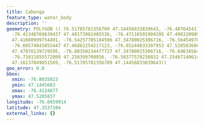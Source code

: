 ```yaml
---
title: Cabonga
feature_type: water_body
description: ''
geometry: POLYGON ((-76.51785781356709 47.14456833839643, -76.48764541122736 47.32732598167763,
  -76.41348769639437 47.40173982485526, -76.47116591904205 47.49832090908922, -76.47940566513471
  47.41660999754491, -76.54257705184506 47.34780025306716, -76.56454970809212 47.42032688473785,
  -76.60574843855447 47.46862254217123, -76.65244033307953 47.52058366656286, -76.72659804791338
  47.47976139729595, -76.80350234477727 47.34780025306716, -76.69638564557366 47.35524347432803,
  -76.71011855572809 47.258399709856, -76.58377578230832 47.25467140614023, -76.56729629012301
  47.16137849051569, -76.51785781356709 47.14456833839643))
geo_error: 0.0
bbox:
  xmin: -76.8035023
  ymin: 47.1445683
  xmax: -76.4134877
  ymax: 47.5205837
longitude: -76.6059914
latitude: 47.3537104
external_links: {}
---
```

